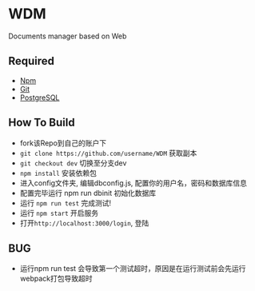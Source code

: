 # WDM
Documents manager based on Web  
## Required
- [Npm](https://github.com/npm/npm)
- [Git](https://git-scm.com/)
- [PostgreSQL](https://www.postgresql.org/)

## How To Build
 - fork该Repo到自己的账户下
 - `git clone https://github.com/username/WDM` 获取副本  
 -  `git checkout dev` 切换至分支dev  
 - `npm install` 安装依赖包  
 - 进入config文件夹, 编辑dbconfig.js, 配置你的用户名，密码和数据库信息  
 - 配置完毕运行 npm run dbinit 初始化数据库  
 - 运行 `npm run test` 完成测试!  
 - 运行 `npm start` 开启服务  
 - 打开`http://localhost:3000/login`, 登陆

## BUG
- 运行npm run test 会导致第一个测试超时，原因是在运行测试前会先运行webpack打包导致超时

